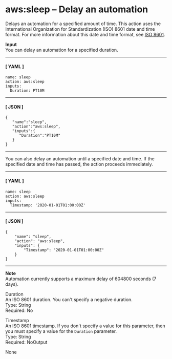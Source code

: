 # aws:sleep – Delay an automation<a name="automation-action-sleep"></a>

Delays an automation for a specified amount of time\. This action uses the International Organization for Standardization \(ISO\) 8601 date and time format\. For more information about this date and time format, see [ISO 8601](https://www.iso.org/iso-8601-date-and-time-format.html)\.

**Input**  
You can delay an automation for a specified duration\. 

------
#### [ YAML ]

```
name: sleep
action: aws:sleep
inputs:
  Duration: PT10M
```

------
#### [ JSON ]

```
{
   "name":"sleep",
   "action":"aws:sleep",
   "inputs":{
      "Duration":"PT10M"
   }
}
```

------

You can also delay an automation until a specified date and time\. If the specified date and time has passed, the action proceeds immediately\. 

------
#### [ YAML ]

```
name: sleep
action: aws:sleep
inputs:
  Timestamp: '2020-01-01T01:00:00Z'
```

------
#### [ JSON ]

```
{
    "name": "sleep",
    "action": "aws:sleep",
    "inputs": {
        "Timestamp": "2020-01-01T01:00:00Z"
    }
}
```

------

**Note**  
Automation currently supports a maximum delay of 604800 seconds \(7 days\)\.

Duration  
An ISO 8601 duration\. You can't specify a negative duration\.   
Type: String  
Required: No

Timestamp  
An ISO 8601 timestamp\. If you don't specify a value for this parameter, then you must specify a value for the `Duration` parameter\.   
Type: String  
Required: NoOutput

None  
